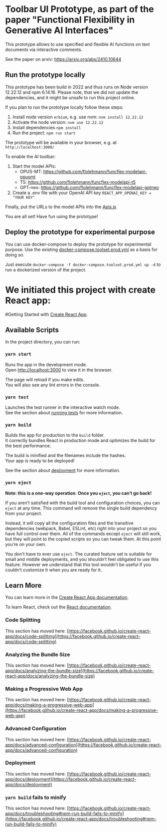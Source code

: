 # Toolbar UI Prototype, as part of the paper "Functional Flexibility in Generative AI Interfaces"

This prototype allows to use specified and flexible AI functions on text documents via interactive comments.

See the paper on arxiv: https://arxiv.org/abs/2410.10644

## Run the prototype locally

This prototype has been build in 2022 and thus runs on Node version 12.22.12 and npm 6.14.16. Please note,
that we did not update the dependencies, and it might be unsafe to run this project online.

If you plan to run the prototype locally follow these steps:

1. Install node version `erbium`, e.g. use nvm: `nvm install 12.22.12`
2. Activate the node version: `nvm use 12.22.12`
3. Install dependencies `npm install`
4. Run the project: `npm run start`

The prototype will be available in your browser, e.g. at `http://localhost:3000/`

To enable the AI toolbar:

1. Start the model APIs:
    - OPUS-MT: https://github.com/flolehmann/funcflex-modelapi-opusmt
    - T5: https://github.com/flolehmann/funcflex-modelapi-t5
    - GPT-neo: https://github.com/flolehmann/funcflex-modelapi-gptneo
2. Create a .env file with your OpenAI API key `REACT_APP_OPENAI_KEY = "YOUR KEY"`

Finally, put the URLs to the model APIs into the [Apis.js](src%2Fintelligence%2FApis.js)

You are all set! Have fun using the prototype!

## Deploy the prototype for experimental purpose

You can use docker-compose to deploy the prototype for experimental purpose.
Use the existing [docker-compose.toolset.prod.yml](docker-compose.toolset.prod.yml) as a basis for doing so.

Just execute `docker-compose -f docker-compose.toolset.prod.yml up -d` to run a dockerized version of the project.





# We initiated this project with create React app:

#Getting Started with [Create React App](https://github.com/facebook/create-react-app).

## Available Scripts

In the project directory, you can run:

### `yarn start`

Runs the app in the development mode.\
Open [http://localhost:3000](http://localhost:3000) to view it in the browser.

The page will reload if you make edits.\
You will also see any lint errors in the console.

### `yarn test`

Launches the test runner in the interactive watch mode.\
See the section about [running tests](https://facebook.github.io/create-react-app/docs/running-tests) for more information.

### `yarn build`

Builds the app for production to the `build` folder.\
It correctly bundles React in production mode and optimizes the build for the best performance.

The build is minified and the filenames include the hashes.\
Your app is ready to be deployed!

See the section about [deployment](https://facebook.github.io/create-react-app/docs/deployment) for more information.

### `yarn eject`

**Note: this is a one-way operation. Once you `eject`, you can’t go back!**

If you aren’t satisfied with the build tool and configuration choices, you can `eject` at any time. This command will remove the single build dependency from your project.

Instead, it will copy all the configuration files and the transitive dependencies (webpack, Babel, ESLint, etc) right into your project so you have full control over them. All of the commands except `eject` will still work, but they will point to the copied scripts so you can tweak them. At this point you’re on your own.

You don’t have to ever use `eject`. The curated feature set is suitable for small and middle deployments, and you shouldn’t feel obligated to use this feature. However we understand that this tool wouldn’t be useful if you couldn’t customize it when you are ready for it.

## Learn More

You can learn more in the [Create React App documentation](https://facebook.github.io/create-react-app/docs/getting-started).

To learn React, check out the [React documentation](https://reactjs.org/).

### Code Splitting

This section has moved here: [https://facebook.github.io/create-react-app/docs/code-splitting](https://facebook.github.io/create-react-app/docs/code-splitting)

### Analyzing the Bundle Size

This section has moved here: [https://facebook.github.io/create-react-app/docs/analyzing-the-bundle-size](https://facebook.github.io/create-react-app/docs/analyzing-the-bundle-size)

### Making a Progressive Web App

This section has moved here: [https://facebook.github.io/create-react-app/docs/making-a-progressive-web-app](https://facebook.github.io/create-react-app/docs/making-a-progressive-web-app)

### Advanced Configuration

This section has moved here: [https://facebook.github.io/create-react-app/docs/advanced-configuration](https://facebook.github.io/create-react-app/docs/advanced-configuration)

### Deployment

This section has moved here: [https://facebook.github.io/create-react-app/docs/deployment](https://facebook.github.io/create-react-app/docs/deployment)

### `yarn build` fails to minify

This section has moved here: [https://facebook.github.io/create-react-app/docs/troubleshooting#npm-run-build-fails-to-minify](https://facebook.github.io/create-react-app/docs/troubleshooting#npm-run-build-fails-to-minify)
